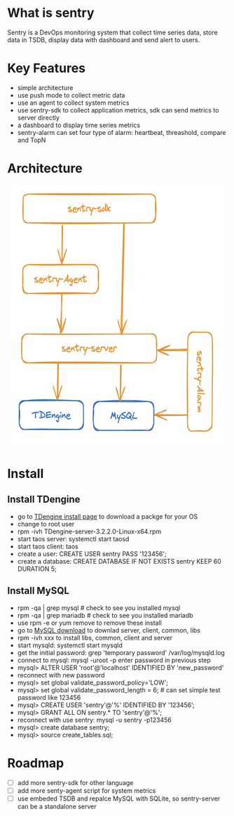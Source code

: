 # What is sentry
Sentry is a DevOps monitoring system that collect time series data, store data in TSDB, display data with dashboard and send alert to users.

# Key Features
* simple architecture
* use push mode to collect metric data 
* use an agent to collect system metrics
* use sentry-sdk to collect application metrics, sdk can send metrics to server directly
* a dashboard to display time series metrics
* sentry-alarm can set four type of alarm: heartbeat, threashold, compare and TopN 

# Architecture
<img src="./docs/architecture.png" width="600" height="600">

# Install

## Install TDengine
* go to [TDengine install page](https://docs.tdengine.com/get-started/package/#!) to download a packge for your OS
* change to root user
* rpm -ivh TDengine-server-3.2.2.0-Linux-x64.rpm
* start taos server: systemctl start taosd
* start taos client: taos
* create a user: CREATE USER sentry PASS '123456';
* create a database: CREATE DATABASE IF NOT EXISTS sentry KEEP 60 DURATION 5;

## Install MySQL
* rpm -qa | grep mysql # check to see you installed mysql
* rpm -qa | grep mariadb # check to see you installed mariadb 
* use rpm -e or yum remove to remove these install
* go to [MySQL download](https://dev.mysql.com/downloads/mysql/) to downlad server, client, common, libs 
* rpm -ivh xxx to install libs, common, client and server
* start mysqld: systemctl start mysqld
* get the initial password: grep 'temporary password' /var/log/mysqld.log
* connect to mysql: mysql -uroot -p  enter password in previous step
* mysql> ALTER USER 'root'@'localhost' IDENTIFIED BY 'new_password'
* reconnect with new password
* mysql> set global validate_password_policy='LOW';  
* mysql> set global validate_password_length = 6;  # can set simple test password like 123456
* mysql> CREATE USER 'sentry'@'%' IDENTIFIED BY '123456’; 
* mysql> GRANT ALL ON sentry.* TO 'sentry'@'%';
* reconnect with use sentry: mysql -u sentry -p123456
* mysql> create database sentry;
* mysql> source create_tables.sql;


# Roadmap
- [ ] add more sentry-sdk for other language
- [ ] add more senty-agent script for system metrics
- [ ] use embeded TSDB and repalce MySQL with SQLite, so sentry-server can be a standalone server
